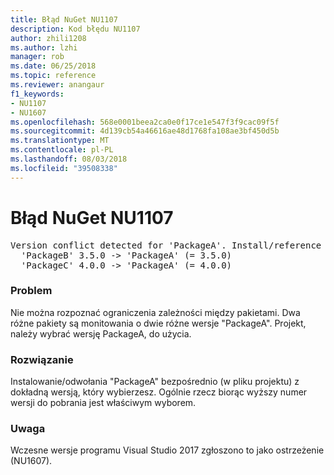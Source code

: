```yaml
---
title: Błąd NuGet NU1107
description: Kod błędu NU1107
author: zhili1208
ms.author: lzhi
manager: rob
ms.date: 06/25/2018
ms.topic: reference
ms.reviewer: anangaur
f1_keywords:
- NU1107
- NU1607
ms.openlocfilehash: 568e0001beea2ca0e0f17ce1e547f3f9cac09f5f
ms.sourcegitcommit: 4d139cb54a46616ae48d1768fa108ae3bf450d5b
ms.translationtype: MT
ms.contentlocale: pl-PL
ms.lasthandoff: 08/03/2018
ms.locfileid: "39508338"
---
```

# <a name="nuget-error-nu1107"></a>Błąd NuGet NU1107

<pre>Version conflict detected for 'PackageA'. Install/reference 'PackageA' v4.0.0 directly to resolve this issue.<br/>  'PackageB' 3.5.0 -> 'PackageA' (= 3.5.0)<br/>  'PackageC' 4.0.0 -> 'PackageA' (= 4.0.0)</pre>

### <a name="issue"></a>Problem
Nie można rozpoznać ograniczenia zależności między pakietami. Dwa różne pakiety są monitowania o dwie różne wersje "PackageA". Projekt, należy wybrać wersję PackageA, do użycia.

### <a name="solution"></a>Rozwiązanie
Instalowanie/odwołania "PackageA" bezpośrednio (w pliku projektu) z dokładną wersją, który wybierzesz.
Ogólnie rzecz biorąc wyższy numer wersji do pobrania jest właściwym wyborem.

### <a name="note"></a>Uwaga
Wczesne wersje programu Visual Studio 2017 zgłoszono to jako ostrzeżenie (NU1607).
